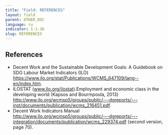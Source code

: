 ```yaml
---
title: "Field: REFERENCES"
layout: field
parent: OTHER_DOC
language: ru
indicator: 1-1-1b
slug: REFERENCES
---
```

## References

* Decent Work and the Sustainable Development Goals: A Guidebook on SDG Labour Market Indicators (ILO) https://www.ilo.org/stat/Publications/WCMS_647109/lang--en/index.htm.
* ILOSTAT (www.ilo.org/ilostat).Employment and economic class in the developing world (Kapsos and Bourmpoula, 2013) http://www.ilo.org/wcmsp5/groups/public/---dgreports/---inst/documents/publication/wcms_216451.pdf.
* Decent Work Indicators Manual http://www.ilo.org/wcmsp5/groups/public/---dgreports/---integration/documents/publication/wcms_229374.pdf (second version, page 70).